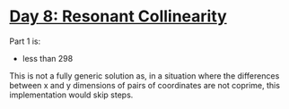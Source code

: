 # [Day 8: Resonant Collinearity](https://adventofcode.com/2024/day/8)

Part 1 is:
* less than 298

This is not a fully generic solution as, in a situation where the differences between x and y dimensions of pairs of coordinates are not coprime, this implementation would skip steps.